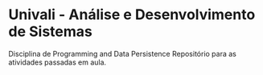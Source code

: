 # Univali - Análise e Desenvolvimento de Sistemas
Disciplina de Programming and Data Persistence
Repositório para as atividades passadas em aula.

